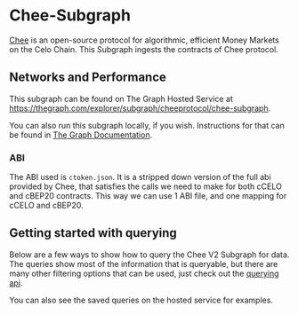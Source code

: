 # Chee-Subgraph

[Chee](https://chee.io/) is an open-source protocol for algorithmic, efficient Money Markets on the Celo Chain. This Subgraph ingests the contracts of Chee protocol.

## Networks and Performance

This subgraph can be found on The Graph Hosted Service at https://thegraph.com/explorer/subgraph/cheeprotocol/chee-subgraph.

You can also run this subgraph locally, if you wish. Instructions for that can be found in [The Graph Documentation](https://thegraph.com/docs/quick-start).

### ABI

The ABI used is `ctoken.json`. It is a stripped down version of the full abi provided by Chee, that satisfies the calls we need to make for both cCELO and cBEP20 contracts. This way we can use 1 ABI file, and one mapping for cCELO and cBEP20.

## Getting started with querying

Below are a few ways to show how to query the Chee V2 Subgraph for data. The queries show most of the information that is queryable, but there are many other filtering options that can be used, just check out the [querying api](https://github.com/graphprotocol/graph-node/blob/master/docs/graphql-api.md).

You can also see the saved queries on the hosted service for examples.
